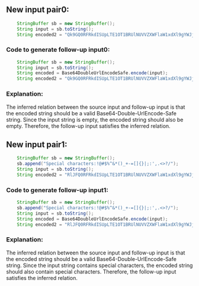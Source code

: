 ## New input pair0:
```java
    StringBuffer sb = new StringBuffer();
    String input = sb.toString();
    String encoded2 = "Qk9GQ0RFRkdISUpLTE1OT1BRUlNUVVZXWFlaW1xdXl9gYWJj";
```
### Code to generate follow-up input0:
```java
    StringBuffer sb = new StringBuffer();
    String input = sb.toString();
    String encoded = Base64DoubleUrlEncodeSafe.encode(input);
    String encoded2 = "Qk9GQ0RFRkdISUpLTE1OT1BRUlNUVVZXWFlaW1xdXl9gYWJj";
```
### Explanation:
The inferred relation between the source input and follow-up input is that the encoded string should be a valid Base64-Double-UrlEncode-Safe string. Since the input string is empty, the encoded string should also be empty. Therefore, the follow-up input satisfies the inferred relation.

## New input pair1:
```java
    StringBuffer sb = new StringBuffer();
    sb.append("Special characters:!@#$%^&*()_+-=[]{}|;:',.<>?/");
    String input = sb.toString();
    String encoded2 = "RlJFQ0RFRkdISUpLTE1OT1BRUlNUVVZXWFlaW1xdXl9gYWJj";
```
### Code to generate follow-up input1:
```java
    StringBuffer sb = new StringBuffer();
    sb.append("Special characters:!@#$%^&*()_+-=[]{}|;:',.<>?/");
    String input = sb.toString();
    String encoded = Base64DoubleUrlEncodeSafe.encode(input);
    String encoded2 = "RlJFQ0RFRkdISUpLTE1OT1BRUlNUVVZXWFlaW1xdXl9gYWJj";
```
### Explanation:
The inferred relation between the source input and follow-up input is that the encoded string should be a valid Base64-Double-UrlEncode-Safe string. Since the input string contains special characters, the encoded string should also contain special characters. Therefore, the follow-up input satisfies the inferred relation.

